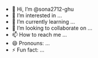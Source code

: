 - 👋 Hi, I’m @sona2712-ghu
- 👀 I’m interested in ...
- 🌱 I’m currently learning ...
- 💞️ I’m looking to collaborate on ...
- 📫 How to reach me ...
- 😄 Pronouns: ...
- ⚡ Fun fact: ...

<!---
sona2712-ghu/sona2712-ghu is a ✨ special ✨ repository because its `README.md` (this file) appears on your GitHub profile.
You can click the Preview link to take a look at your changes.
--->
